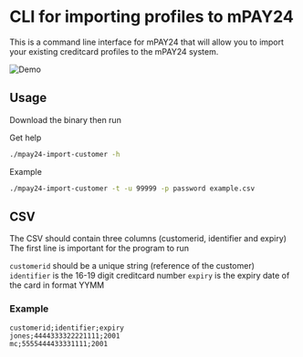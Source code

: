 # CLI for importing profiles to mPAY24

This is a command line interface for mPAY24 that will allow you to import your existing creditcard profiles to the mPAY24 system.

![Demo](https://media.giphy.com/media/26n6xVcLjwcQLQXdu/giphy.gif)

## Usage

Download the binary then run

Get help
```bash
./mpay24-import-customer -h
```

Example
```bash
./mpay24-import-customer -t -u 99999 -p password example.csv
```

## CSV

The CSV should contain three columns (customerid, identifier and expiry)
The first line is important for the program to run

`customerid` should be a unique string (reference of the customer)
`identifier` is the 16-19 digit creditcard number
`expiry` is the expiry date of the card in format YYMM

### Example

```csv
customerid;identifier;expiry
jones;4444333322221111;2001
mc;5555444433331111;2001
```
